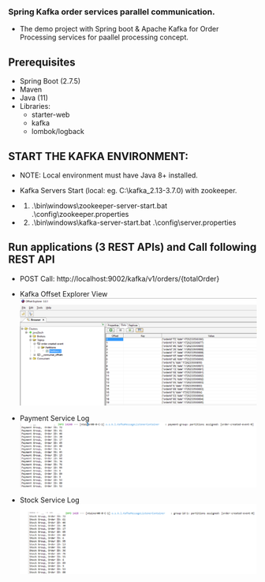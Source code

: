 ### Spring Kafka order services parallel communication.
- The demo project with Spring boot & Apache Kafka for Order Processing services for paallel processing concept. 

## Prerequisites
- Spring Boot (2.7.5)
- Maven 
- Java (11)
- Libraries:
  * starter-web 
  * kafka
  * lombok/logback

  
## START THE KAFKA ENVIRONMENT:
- NOTE: Local environment must have Java 8+ installed.

- Kafka Servers Start (local: eg. C:\kafka_2.13-3.7.0) with zookeeper.
* 1) .\bin\windows\zookeeper-server-start.bat .\config\zookeeper.properties
* 2) .\bin\windows\kafka-server-start.bat .\config\server.properties

## Run applications (3 REST APIs) and Call following REST API
- POST Call: http://localhost:9002/kafka/v1/orders/{totalOrder}

- Kafka Offset Explorer View
![Kafka-Offset-Esplorer](order-created-event-TOPIC.PNG)

- Payment Service Log
![Payment-Service-Console](payment-group-orders.PNG)

- Stock Service Log
![Stock-Service-Consloe](stock-group-orders.PNG)
